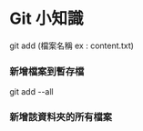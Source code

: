 Git 小知識
==================

git add (檔案名稱 ex : content.txt)  <h3 id="autoescape"> 新增檔案到暫存檔 </h3>
git add --all                       <h3 id="autoescape"> 新增該資料夾的所有檔案 </h3>
